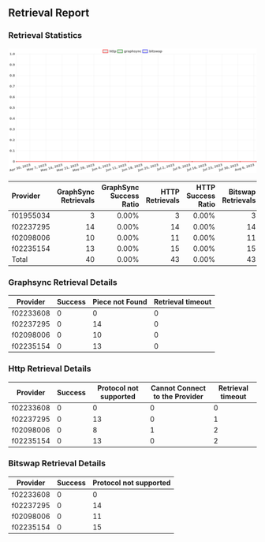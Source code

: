 ## Retrieval Report
### Retrieval Statistics
<img src="https://raw.githubusercontent.com/data-preservation-programs/filplus-checker-assets/main/filecoin-project/filecoin-plus-large-datasets/issues/1485/1691573130317.png"/>

| Provider  | GraphSync Retrievals | GraphSync Success Ratio | HTTP Retrievals | HTTP Success Ratio | Bitswap Retrievals | Bitswap Success Ratio |
| :-------- | -------------------: | ----------------------: | --------------: | -----------------: | -----------------: | --------------------: |
| f01955034 |                    3 |                   0.00% |               3 |              0.00% |                  3 |                 0.00% |
| f02237295 |                   14 |                   0.00% |              14 |              0.00% |                 14 |                 0.00% |
| f02098006 |                   10 |                   0.00% |              11 |              0.00% |                 11 |                 0.00% |
| f02235154 |                   13 |                   0.00% |              15 |              0.00% |                 15 |                 0.00% |
| Total     |                   40 |                   0.00% |              43 |              0.00% |                 43 |                 0.00% |

### Graphsync Retrieval Details
| Provider  | Success | Piece not Found | Retrieval timeout |
| --------- | ------- | --------------- | ----------------- |
| f02233608 | 0       | 0               | 0                 |
| f02237295 | 0       | 14              | 0                 |
| f02098006 | 0       | 10              | 0                 |
| f02235154 | 0       | 13              | 0                 |

### Http Retrieval Details
| Provider  | Success | Protocol not supported | Cannot Connect to the Provider | Retrieval timeout |
| --------- | ------- | ---------------------- | ------------------------------ | ----------------- |
| f02233608 | 0       | 0                      | 0                              | 0                 |
| f02237295 | 0       | 13                     | 0                              | 1                 |
| f02098006 | 0       | 8                      | 1                              | 2                 |
| f02235154 | 0       | 13                     | 0                              | 2                 |

### Bitswap Retrieval Details
| Provider  | Success | Protocol not supported |
| --------- | ------- | ---------------------- |
| f02233608 | 0       | 0                      |
| f02237295 | 0       | 14                     |
| f02098006 | 0       | 11                     |
| f02235154 | 0       | 15                     |
